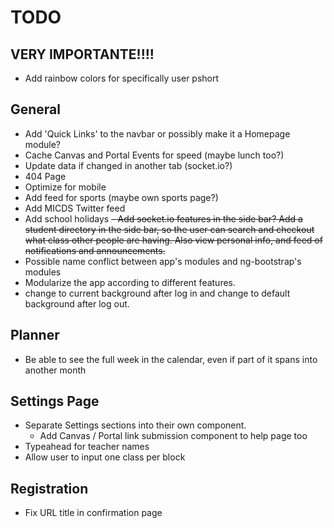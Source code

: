 # TODO

## **VERY IMPORTANTE!!!!**
- Add rainbow colors for specifically user pshort

## General
- Add 'Quick Links' to the navbar or possibly make it a Homepage module?
- Cache Canvas and Portal Events for speed (maybe lunch too?)
- Update data if changed in another tab (socket.io?)
- 404 Page
- Optimize for mobile
- Add feed for sports (maybe own sports page?)
- Add MICDS Twitter feed
- Add school holidays
~~- Add socket.io features in the side bar? Add a student directory in the side bar, so the user can search and checkout what class other people are having. Also view personal info, and feed of notifications and announcements.~~
- Possible name conflict between app's modules and ng-bootstrap's modules
- Modularize the app according to different features.
- change to current background after log in and change to default background after log out.

## Planner
- Be able to see the full week in the calendar, even if part of it spans into another month

## Settings Page
- Separate Settings sections into their own component.
  - Add Canvas / Portal link submission component to help page too
- Typeahead for teacher names
- Allow user to input one class per block

## Registration
- Fix URL title in confirmation page

